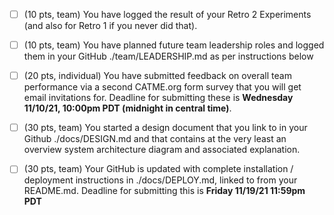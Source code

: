 - [ ] (10 pts, team) You have logged the result of your Retro 2 Experiments (and also for Retro 1 if you never did that).

- [ ] (10 pts, team) You have planned future team leadership roles and logged them in your GitHub ./team/LEADERSHIP.md as per instructions below 

- [ ] (20 pts, individual) You have submitted feedback on overall team performance via a second CATME.org form survey that you will get email invitations for. Deadline for submitting these is **Wednesday 11/10/21, 10:00pm PDT (midnight in central time)**.

- [ ] (30 pts, team) You started a design document that you link to in your Github ./docs/DESIGN.md and that contains at the very least an overview system architecture diagram and associated explanation. 

- [ ] (30 pts, team) Your GitHub is updated with complete installation / deployment instructions in ./docs/DEPLOY.md, linked to from your README.md. Deadline for submitting this is **Friday 11/19/21 11:59pm PDT**
